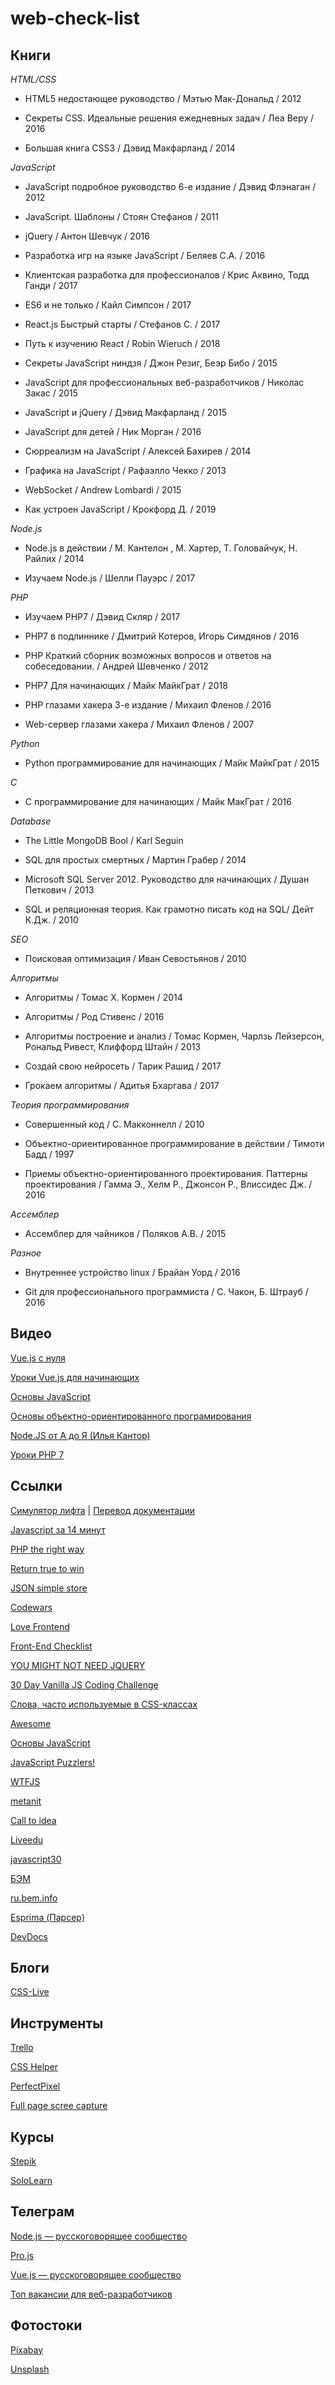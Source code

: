 # web-check-list

## Книги

_HTML/CSS_

* HTML5 недостающее руководство / Мэтью Мак-Дональд / 2012

* Секреты CSS. Идеальные решения ежедневных задач / Леа Веру / 2016

* Большая книга CSS3 / Дэвид Макфарланд / 2014

_JavaScript_

* JavaScript подробное руководство 6-е издание / Дэвид Флэнаган / 2012

* JavaScript. Шаблоны / Стоян Стефанов / 2011

* jQuery / Антон Шевчук / 2016

* Разработка игр на языке JavaScript / Беляев С.А. / 2016

* Клиентская разработка для профессионалов / Крис Аквино, Тодд Ганди / 2017

* ES6 и не только / Кайл Симпсон / 2017

* React.js Быстрый старты / Стефанов С. / 2017

* Путь к изучению React / Robin Wieruch / 2018

* Секреты JavaScript ниндзя / Джон Резиг, Беэр Бибо / 2015

* JavaScript для профессиональных веб-разработчиков / Николас Закас / 2015

* JavaScript и jQuery / Дэвид Макфарланд / 2015

* JavaScript для детей / Ник Морган / 2016

* Сюрреализм на JavaScript / Алексей Бахирев / 2014

* Графика на JavaScript / Рафаэлло Чекко / 2013

* WebSocket / Andrew Lombardi / 2015

* Как устроен JavaScript / Крокфорд Д. / 2019

_Node.js_

* Node.js в действии / М. Кантелон , М. Хартер, T. Головайчук, Н. Райлих / 2014

* Изучаем Node.js / Шелли Пауэрс / 2017

_PHP_

* Изучаем PHP7 / Дэвид Скляр / 2017

* PHP7 в подлиннике / Дмитрий Котеров, Игорь Симдянов / 2016

* PHP Краткий сборник возможных вопросов и ответов на собеседовании. / Андрей Шевченко / 2012

* PHP7 Для начинающих / Майк МайкГрат / 2018

* PHP глазами хакера 3-е издание / Михаил Фленов / 2016

* Web-сервер глазами хакера / Михаил Фленов / 2007

_Python_

* Python программирование для начинающих / Майк МайкГрат / 2015

_C_

* C программирование для начинающих / Майк МакГрат / 2016

_Database_

* The Little MongoDB Bool / Karl Seguin

* SQL для простых смертных / Мартин Грабер / 2014

* Microsoft SQL Server 2012. Руководство для начинающих / Душан Петкович / 2013

* SQL и реляционная теория. Как грамотно писать код на SQL/ Дейт К.Дж. / 2010

_SEO_

* Поисковая оптимизация / Иван Севостьянов / 2010

_Алгоритмы_

* Алгоритмы / Томас Х. Кормен / 2014

* Алгоритмы / Род Стивенс / 2016

* Алгоритмы построение и анализ / Томас Кормен, Чарлзь Лейзерсон, Рональд Ривест, Клиффорд Штайн / 2013

* Создай свою нейросеть / Тарик Рашид / 2017

* Грокаем алгоритмы / Адитья Бхаргава / 2017

_Теория программирования_

* Совершенный код / С. Макконнелл / 2010

* Объектно-ориентированное программирование в действии / Тимоти Бадд / 1997

* Приемы объектно-ориентированного проектирования. Паттерны проектирования / Гамма Э., Хелм Р., Джонсон Р., Влиссидес Дж. / 2016

_Ассемблер_

* Ассемблер для чайников / Поляков А.В. / 2015

_Разное_

* Внутреннее устройство linux / Брайан Уорд / 2016

* Git для профессионального программиста / С. Чакон, Б. Штрауб / 2016

## Видео

[Vue.js с нуля](https://www.youtube.com/playlist?list=PL5r0NkdgM0UOxb4Hl81FV5UIgexwTf8h7)

[Уроки Vue.js для начинающих](https://www.youtube.com/playlist?list=PL0lO_mIqDDFVVNsIt02JBIdBkjNVHIoum)

[Основы JavaScript](https://www.youtube.com/playlist?list=PL363QX7S8MfSxcHzvkNEqMYbOyhLeWwem)

[Основы объектно-ориентированного програмирования](https://www.youtube.com/playlist?list=PL6LDsbZOeyrx462VmH18qS0a9Dw9LwpSu)

[Node.JS от А до Я (Илья Кантор)](https://www.youtube.com/playlist?list=PLsuEohlthXdkRSxJTkmTstWKHgBHsd3Dx)

[Уроки PHP 7](https://www.youtube.com/watch?v=5CPTpFit3hg&list=PLVfMKQXDAhGWCBTca7m-snWrZZkjX2jGB)

## Ссылки

[Симулятор лифта](https://play.elevatorsaga.com) | [Перевод документации](https://cdn.rawgit.com/space2pacman-misc/elevatorsaga-translation/802cb101/index.html)

[Javascript за 14 минут](https://js14min.github.io/)

[PHP the right way](http://getjump.github.io/ru-php-the-right-way/)

[Return true to win](https://returntrue.win)

[JSON simple store](http://myjson.com/)

[Codewars](https://www.codewars.com/)

[Love Frontend](https://vk.com/love_frontend)

[Front-End Checklist](https://github.com/ungear/Front-End-Checklist)

[YOU MIGHT NOT NEED JQUERY](http://youmightnotneedjquery.com/)

[30 Day Vanilla JS Coding Challenge](https://javascript30.com/)

[Слова, часто используемые в CSS-классах](https://github.com/yoksel/common-words)

[Awesome](https://github.com/sindresorhus/awesome)

[Основы JavaScript](https://learn.javascript.ru/first-steps)

[JavaScript Puzzlers!](http://javascript-puzzlers.herokuapp.com/)

[WTFJS](https://wtfjs.com/)

[metanit](https://metanit.com)

[Call to idea](http://www.calltoidea.com/)

[Liveedu](https://www.liveedu.tv/)

[javascript30](https://javascript30.com/)

[БЭМ](https://github.com/CSSSR/sputnik/blob/master/docs/CSS/Methodology/BEM.md)

[ru.bem.info](http://ru.bem.info)

[Esprima (Парсер)](http://esprima.org/)

[DevDocs](http://devdocs.io/)

## Блоги

[CSS-Live](http://css-live.ru/)

## Инструменты

[Trello](http://trello.com)

[CSS Helper](https://lesson-web.ru/modules/css_helper)

[PerfectPixel](http://www.welldonecode.com/perfectpixel/)

[Full page scree capture](https://chrome.google.com/webstore/detail/full-page-screen-capture/fdpohaocaechififmbbbbbknoalclacl)

## Курсы

[Stepik](https://stepik.org/)

[SoloLearn](https://www.sololearn.com/)

## Телеграм

[Node.js — русскоговорящее сообщество](https://t.me/nodejs_ru)

[Pro.js](https://t.me/JSlang)

[Vue.js — русскоговорящее сообщество](https://t.me/vuejs_ru)

[Топ вакансии для веб-разработчиков](https://t.me/webWork)

## Фотостоки

[Pixabay](https://pixabay.com)

[Unsplash](https://unsplash.com)
